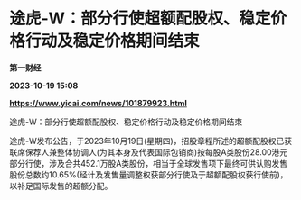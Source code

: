 # 途虎-W：部分行使超额配股权、稳定价格行动及稳定价格期间结束
**第一财经**

**2023-10-19 15:08**

**https://www.yicai.com/news/101879923.html**

途虎-W：部分行使超额配股权、稳定价格行动及稳定价格期间结束

途虎-W发布公告，于2023年10月19日(星期四)，招股章程所述的超额配股权已获联席保荐人兼整体协调人(为其本身及代表国际包销商)按每股A类股份28.00港元部分行使，涉及合共452.1万股A类股份，相当于全球发售项下最终可供认购发售股份总数约10.65%(经计及发售量调整权获部分行使及于超额配股权获行使前)，以补足国际发售的超额分配。